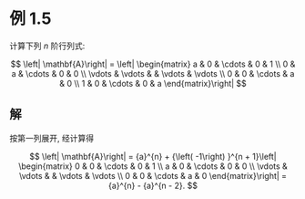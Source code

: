 # 例 1.5
计算下列 $n$ 阶行列式:

$$
\left| \mathbf{A}\right| = \left| \begin{matrix} a & 0 & \cdots & 0 & 1 \\ 0 & a & \cdots & 0 & 0 \\ \vdots & \vdots & & \vdots & \vdots \\ 0 & 0 & \cdots & a & 0 \\ 1 & 0 & \cdots & 0 & a \end{matrix}\right|
$$

## 解
按第一列展开, 经计算得

$$
\left| \mathbf{A}\right| = {a}^{n} + {\left( -1\right) }^{n + 1}\left| \begin{matrix} 0 & 0 & \cdots & 0 & 1 \\ a & 0 & \cdots & 0 & 0 \\ \vdots & \vdots & & \vdots & \vdots \\ 0 & 0 & \cdots & a & 0 \end{matrix}\right| = {a}^{n} - {a}^{n - 2}.
$$